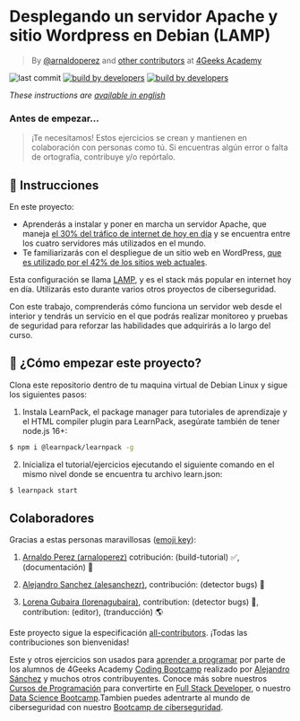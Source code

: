 <!-- hide -->
# Desplegando un servidor Apache y sitio Wordpress en Debian (LAMP)

> By [@arnaldoperez](https://github.com/arnaldoperez) and [other contributors](https://github.com/breatheco-de/deploying-wordpress-debian/graphs/contributors) at [4Geeks Academy](https://4geeksacademy.co/)

![last commit](https://img.shields.io/github/last-commit/4geeksacademy/installing-kali-linux-on-virtual-machine)
[![build by developers](https://img.shields.io/badge/build_by-Developers-blue)](https://4geeks.com)
[![build by developers](https://img.shields.io/twitter/follow/4geeksacademy?style=social&logo=twitter)](https://twitter.com/4geeksacademy)

*These instructions are [available in english](https://github.com/breatheco-de/deploying-wordpress-debian/blob/main/README.md)*

### Antes de empezar...

> ¡Te necesitamos! Estos ejercicios se crean y mantienen en colaboración con personas como tú. Si encuentras algún error o falta de ortografía, contribuye y/o repórtalo.
<!-- endhide -->

## 📝 Instrucciones

En este proyecto:

- Aprenderás a instalar y poner en marcha un servidor Apache, que maneja [el 30% del tráfico de internet de hoy en día](https://w3techs.com/technologies/details/ws-apache) y se encuentra entre los cuatro servidores más utilizados en el mundo.
- Te familiarizarás con el despliegue de un sitio web en WordPress, [que es utilizado por el 42% de los sitios web actuales](https://kinsta.com/wordpress-market-share/#h-wordpress-market-share-is-wp-market-share-of-all-websites).

Esta configuración se llama [LAMP](https://es.wikipedia.org/wiki/LAMP_(software_bundle)), y es el stack más popular en internet hoy en día. Utilizarás esto durante varios otros proyectos de ciberseguridad.

Con este trabajo, comprenderás cómo funciona un servidor web desde el interior y tendrás un servicio en el que podrás realizar monitoreo y pruebas de seguridad para reforzar las habilidades que adquirirás a lo largo del curso.

<onlyfor saas="false" withBanner="false">

## 🌱 ¿Cómo empezar este proyecto?

Clona este repositorio dentro de tu maquina virtual de Debian Linux y sigue los siguientes pasos:

1. Instala LearnPack, el package manager para tutoriales de aprendizaje y el HTML compiler plugin para LearnPack, asegúrate también de tener node.js 16+:

```bash
$ npm i @learnpack/learnpack -g
```

2. Inicializa el tutorial/ejercicios ejecutando el siguiente comando en el mismo nivel donde se encuentra tu archivo learn.json:

```bash
$ learnpack start
```

</onlyfor>


<!-- hide -->

## Colaboradores

Gracias a estas personas maravillosas ([emoji key](https://github.com/kentcdodds/all-contributors#emoji-key)):

1. [Arnaldo Perez (arnaloperez)](https://github.com/arnaloperez) cotribución: (build-tutorial) ✅, (documentación) 📖
  
2. [Alejandro Sanchez (alesanchezr)](https://github.com/alesanchezr),  contribución: (detector bugs) 🐛

3. [Lorena Gubaira (lorenagubaira)](https://github.com/lorenagubaira), contribution: (detector bugs) 🐛, contribution: (editor), (tranducción) 🌎

Este proyecto sigue la especificación [all-contributors](https://github.com/kentcdodds/all-contributors). ¡Todas las contribuciones son bienvenidas!

Este y otros ejercicios son usados para [aprender a programar](https://4geeksacademy.com/es/aprender-a-programar/aprender-a-programar-desde-cero) por parte de los alumnos de 4Geeks Academy [Coding Bootcamp](https://4geeksacademy.com/us/coding-bootcamp) realizado por [Alejandro Sánchez](https://twitter.com/alesanchezr) y muchos otros contribuyentes. Conoce más sobre nuestros [Cursos de Programación](https://4geeksacademy.com/es/curso-de-programacion-desde-cero?lang=es) para convertirte en [Full Stack Developer](https://4geeksacademy.com/es/coding-bootcamps/desarrollador-full-stack/?lang=es), o nuestro [Data Science Bootcamp](https://4geeksacademy.com/es/coding-bootcamps/curso-datascience-machine-learning).Tambien puedes adentrarte al mundo de ciberseguridad con nuestro [Bootcamp de ciberseguridad](https://4geeksacademy.com/es/coding-bootcamps/curso-ciberseguridad).
<!-- endhide -->
